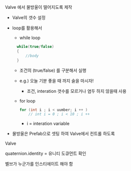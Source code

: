 Valve 에서 물방울이 떨어지도록 제작

- Valve의 갯수 설정

- loop를 활용해서

  - while loop	
  
  ```c#
    while(true/false)
    {
        //body
    }
  ```
  
    - 조건의 (true/false) 를 구분해서 실행
  
    - e.g.) 오늘 기분 좋을 때 까지 술을 마시자!
  
      - 조건, interation 갯수를 모르거나 염두 하지 않을때 사용
  
      
  
  - for loop
  
    ``` c#
    for (int i ; i < uumber; i ++ )
        // int i = 0 ; i < 10 ; i ++
    ```
  
    - i = interation variable
  
    
  
  
  
- 물방울은 Prefab으로 셋팅 하여 Valve에서 컨트롤 하도록

  



Valve 



quaternion.identity = 유니티 도큐먼트 확인

벨브가 누군가를 인스티에이트 해야 함